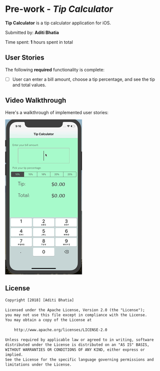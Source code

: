 # Pre-work - *Tip Calculator*

**Tip Calculator** is a tip calculator application for iOS.

Submitted by: **Aditi Bhatia**

Time spent: **1** hours spent in total

## User Stories

The following **required** functionality is complete:

* [ ] User can enter a bill amount, choose a tip percentage, and see the tip and total values.

## Video Walkthrough 

Here's a walkthrough of implemented user stories:

![](https://github.com/aditi-bhatia/iOS-Projects/blob/master/Tip%20Calculator/demo/tip-calc-demo.gif "Demo")


## License

    Copyright [2018] [Aditi Bhatia]

    Licensed under the Apache License, Version 2.0 (the "License");
    you may not use this file except in compliance with the License.
    You may obtain a copy of the License at

        http://www.apache.org/licenses/LICENSE-2.0

    Unless required by applicable law or agreed to in writing, software
    distributed under the License is distributed on an "AS IS" BASIS,
    WITHOUT WARRANTIES OR CONDITIONS OF ANY KIND, either express or implied.
    See the License for the specific language governing permissions and
    limitations under the License.

